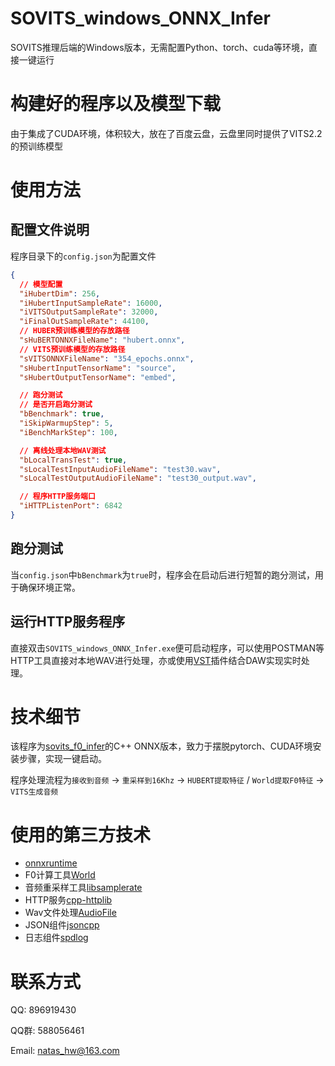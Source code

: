 # SOVITS_windows_ONNX_Infer

SOVITS推理后端的Windows版本，无需配置Python、torch、cuda等环境，直接一键运行

# 构建好的程序以及模型下载

由于集成了CUDA环境，体积较大，放在了百度云盘，云盘里同时提供了VITS2.2的预训练模型


# 使用方法

## 配置文件说明

程序目录下的`config.json`为配置文件

```json
{
  // 模型配置
  "iHubertDim": 256,
  "iHubertInputSampleRate": 16000,
  "iVITSOutputSampleRate": 32000,
  "iFinalOutSampleRate": 44100,
  // HUBER预训练模型的存放路径
  "sHuBERTONNXFileName": "hubert.onnx",
  // VITS预训练模型的存放路径
  "sVITSONNXFileName": "354_epochs.onnx",
  "sHubertInputTensorName": "source",
  "sHubertOutputTensorName": "embed",

  // 跑分测试
  // 是否开启跑分测试
  "bBenchmark": true,
  "iSkipWarmupStep": 5,
  "iBenchMarkStep": 100,

  // 离线处理本地WAV测试
  "bLocalTransTest": true,
  "sLocalTestInputAudioFileName": "test30.wav",
  "sLocalTestOutputAudioFileName": "test30_output.wav",

  // 程序HTTP服务端口
  "iHTTPListenPort": 6842
}
```

## 跑分测试

当`config.json`中`bBenchmark`为`true`时，程序会在启动后进行短暂的跑分测试，用于确保环境正常。

## 运行HTTP服务程序

直接双击`SOVITS_windows_ONNX_Infer.exe`便可启动程序，可以使用POSTMAN等HTTP工具直接对本地WAV进行处理，亦或使用[VST](https://github.com/zhaohui8969/VST_NetProcess-)插件结合DAW实现实时处理。

# 技术细节

该程序为[sovits_f0_infer](https://github.com/IceKyrin/sovits_f0_infer)的C++ ONNX版本，致力于摆脱pytorch、CUDA环境安装步骤，实现一键启动。

程序处理流程为`接收到音频` -> `重采样到16Khz` -> `HUBERT提取特征` / `World提取F0特征` -> `VITS生成音频`

# 使用的第三方技术

- [onnxruntime](https://github.com/microsoft/onnxruntime)
- F0计算工具[World](https://github.com/mmorise/World)
- 音频重采样工具[libsamplerate](https://github.com/libsndfile/libsamplerate)
- HTTP服务[cpp-httplib](https://github.com/yhirose/cpp-httplib)
- Wav文件处理[AudioFile](https://github.com/adamstark/AudioFile)
- JSON组件[jsoncpp](https://github.com/open-source-parsers/jsoncpp)
- 日志组件[spdlog](https://github.com/gabime/spdlog)

# 联系方式

QQ: 896919430

QQ群: 588056461

Email: natas_hw@163.com
